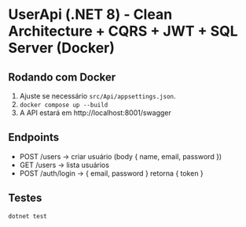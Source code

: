# UserApi (.NET 8) - Clean Architecture + CQRS + JWT + SQL Server (Docker)

## Rodando com Docker
1. Ajuste se necessário `src/Api/appsettings.json`.
2. `docker compose up --build`
3. A API estará em http://localhost:8001/swagger

## Endpoints
- POST /users  -> criar usuário (body { name, email, password })
- GET /users   -> lista usuários
- POST /auth/login -> { email, password } retorna { token }

## Testes
`dotnet test`
